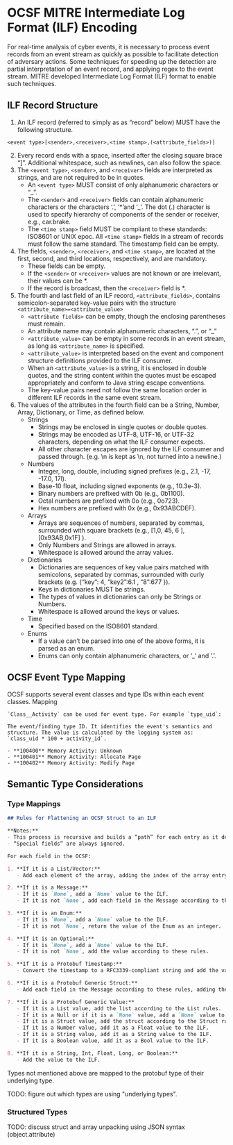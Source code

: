 # OCSF MITRE Intermediate Log Format (ILF) Encoding

For real-time analysis of cyber events, it is necessary to process event records from an event stream as quickly as possible to facilitate detection of adversary actions. Some techniques for speeding up the detection are partial interpretation of an event record, and applying regex to the event stream. MITRE developed Intermediate Log Format (ILF) format to enable such techniques. 



## ILF Record Structure

1. An ILF record (referred to simply as as “record” below) MUST have the following structure.
```
<event type>[<sender>,<receiver>,<time stamp>,(<attribute_fields>)] 
```
2. Every record ends with a space, inserted after the closing square brace “]”. Additional whitespace, such as newlines, can also follow the space.
3. The `<event type>`, `<sender>`, and `<receiver>` fields are interpreted as strings, and are not required to be in quotes.
    - An `<event type>` MUST consist of only alphanumeric characters or “_”.
    - The `<sender>` and `<receiver>` fields can contain alphanumeric characters or the characters ‘.’, ‘*’and ‘_’. The dot (.) character is used to specify hierarchy of components of the sender or receiver, e.g., car.brake.
    - The `<time stamp>` field MUST be compliant to these standards: ISO8601 or UNIX epoc. All `<time stamp>` fields in a stream of records must follow the same standard. The timestamp field can be empty. 
4. The fields, `<sender>`, `<receiver>`, and `<time stamp>`, are located at the first, second, and third locations, respectively, and are mandatory. 
    - These fields can be empty. 
    - If the `<sender>` or `<receiver>` values are not known or are irrelevant, their values can be *. 
    - If the record is broadcast, then the `<receiver>` field is *.
5. The fourth and last field of an ILF record, `<attribute_fields>`, contains semicolon-separated key-value pairs with the structure `<attribute_name>=<attribute_value>`
    - `<attribute fields>` can be empty, though the enclosing parentheses must remain.
    - An attribute name may contain alphanumeric characters, “.”, or “_”
    - `<attribute_value>` can be empty in some records in an event stream, as long as `<attribute_name>` is specified.
    - `<attribute_value>` is interpreted based on the event and component structure definitions provided to the ILF consumer.
    - When an `<attribute_value>` is a string, it is enclosed in double quotes, and the string content within the quotes must be escaped appropriately and conform to Java string escape conventions.
    - The key-value pairs need not follow the same location order in different ILF records in the same event stream.
6. The values of the attributes in the fourth field can be a String, Number, Array, Dictionary, or Time, as defined below.
    - Strings
        - Strings may be enclosed in single quotes or double quotes.
        - Strings may be encoded as UTF-8, UTF-16, or UTF-32 characters, depending on what the ILF consumer expects.
        - All other character escapes are ignored by the ILF consumer and passed through. (e.g. \n is kept as \n, not turned into a newline.)
    - Numbers
        - Integer, long, double, including signed prefixes (e.g., 2.1, -17, -17.0, 17l).
        - Base-10 float, including signed exponents (e.g., 10.3e-3).
        - Binary numbers are prefixed with 0b (e.g., 0b1100).
        - Octal numbers are prefixed with 0o (e.g., 0o723).
        - Hex numbers are prefixed with 0x (e.g., 0x93ABCDEF).
    - Arrays
        - Arrays are sequences of numbers, separated by commas, surrounded with square brackets (e.g., [1,0, 45, 6 ], [0x93AB,0x1F] ).
        - Only Numbers and Strings are allowed in arrays.
        - Whitespace is allowed around the array values.
    - Dictionaries
        - Dictionaries are sequences of key value pairs matched with semicolons, separated by commas, surrounded with curly brackets (e.g. {“key”: 4, “key2”:6.1 , “8”:677 }).
        - Keys in dictionaries MUST be strings.
        - The types of values in dictionaries can only be Strings or Numbers.
        - Whitespace is allowed around the keys or values.
    - Time
        - Specified based on the ISO8601 standard.
    - Enums
        - If a value can’t be parsed into one of the above forms, it is parsed as an enum. 
        - Enums can only contain alphanumeric characters, or ‘_’ and '.’.


## OCSF Event Type Mapping

OCSF supports several event classes and type IDs within each event classes. Mapping 

```
`Class__Activity` can be used for event type. For example `type_uid`:

The event/finding type ID. It identifies the event's semantics and structure. The value is calculated by the logging system as: `class_uid * 100 + activity_id`.

- **100400** Memory Activity: Unknown
- **100401** Memory Activity: Allocate Page
- **100402** Memory Activity: Modify Page
```

## Semantic Type Considerations

### Type Mappings

```markdown
## Rules for Flattening an OCSF Struct to an ILF

**Notes:**
- This process is recursive and builds a “path” for each entry as it deconstructs each value.
- “Special fields” are always ignored.

For each field in the OCSF:

1. **If it is a List/Vector:**
   - Add each element of the array, adding the index of the array entry to the path.

2. **If it is a Message:**
   - If it is `None`, add a `None` value to the ILF.
   - If it is not `None`, add each field in the Message according to these rules, adding the name of the field to the path.

3. **If it is an Enum:**
   - If it is `None`, add a `None` value to the ILF.
   - If it is not `None`, return the value of the Enum as an integer.

4. **If it is an Optional:**
   - If it is `None`, add a `None` value to the ILF.
   - If it is not `None`, add the value according to these rules.

5. **If it is a Protobuf Timestamp:**
   - Convert the timestamp to a RFC3339-compliant string and add the value to the ILF.

6. **If it is a Protobuf Generic Struct:**
   - Add each field in the Message according to these rules, adding the name of the field to the path.

7. **If it is a Protobuf Generic Value:**
   - If it is a List value, add the list according to the List rules.
   - If it is a Null or if it is a `None` value, add a `None` value to the ILF.
   - If it is a Struct value, add the struct according to the Struct rules.
   - If it is a Number value, add it as a Float value to the ILF.
   - If it is a String value, add it as a String value to the ILF.
   - If it is a Boolean value, add it as a Bool value to the ILF.

8. **If it is a String, Int, Float, Long, or Boolean:**
   - Add the value to the ILF.
```

Types not mentioned above are mapped to the protobuf type of their
underlying type.

TODO: figure out which types are using "underlying types".

### Structured Types

TODO: discuss struct and array unpacking
using JSON syntax (object.attribute)


